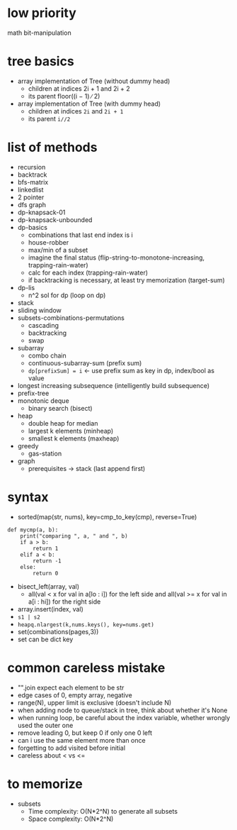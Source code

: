 # low priority
math
bit-manipulation

# tree basics
- array implementation of Tree (without dummy head)
  - children at indices 2i + 1 and 2i + 2 
  - its parent floor((i − 1) ∕ 2)
- array implementation of Tree (with dummy head)
  - children at indices `2i` and `2i + 1`
  - its parent `i∕/2`

# list of methods
- recursion
- backtrack
- bfs-matrix
- linkedlist
- 2 pointer
- dfs graph
- dp-knapsack-01
- dp-knapsack-unbounded
- dp-basics
  - combinations that last end index is i
  - house-robber
  - max/min of a subset
  - imagine the final status (flip-string-to-monotone-increasing, trapping-rain-water)
  - calc for each index (trapping-rain-water)
  - if backtracking is necessary, at least try memorization (target-sum)
- dp-lis
  - n^2 sol for dp (loop on dp)
- stack
- sliding window
- subsets-combinations-permutations
  - cascading
  - backtracking
  - swap
- subarray
  - combo chain
  - continuous-subarray-sum (prefix sum)
  - `dp[prefixSum] = i` <- use prefix sum as key in dp, index/bool as value
- longest increasing subsequence (intelligently build subsequence)
- prefix-tree
- monotonic deque
  - binary search (bisect)
- heap
  - double heap for median
  - largest k elements (minheap)
  - smallest k elements (maxheap)
- greedy
  - gas-station
- graph
  - prerequisites -> stack (last append first)

# syntax
- sorted(map(str, nums), key=cmp_to_key(cmp), reverse=True)
```
def mycmp(a, b):
    print("comparing ", a, " and ", b)
    if a > b:
        return 1
    elif a < b:
        return -1
    else:
        return 0
```
- bisect_left(array, val)
  - all(val < x for val in a[lo : i]) for the left side and all(val >= x for val in a[i : hi]) for the right side
- array.insert(index, val)
- `s1 | s2`
- `heapq.nlargest(k,nums.keys(), key=nums.get)`
- set(combinations(pages,3))
- set can be dict key



# common careless mistake
- "".join expect each element to be str
- edge cases of 0, empty array, negative
- range(N), upper limit is exclusive (doesn't include N)
- when adding node to queue/stack in tree, think about whether it's None
- when running loop, be careful about the index variable, whether wrongly used the outer one
- remove leading 0, but keep 0 if only one 0 left
- can i use the same element more than once
- forgetting to add visited before initial
- careless about < vs <=

# to memorize
- subsets
  - Time complexity: O(N*2^N) to generate all subsets
  - Space complexity: O(N*2^N)
